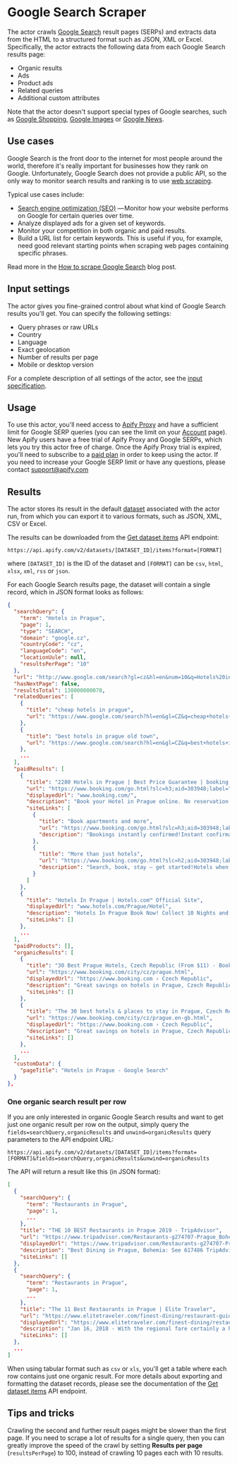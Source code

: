 # Google Search Scraper

The actor crawls [Google Search](https://www.google.com/search) result pages (SERPs)
and extracts data from the HTML to a structured format such as JSON, XML or Excel.
Specifically, the actor extracts the following data from each Google Search results page:

- Organic results
- Ads
- Product ads
- Related queries
- Additional custom attributes

Note that the actor doesn't support special types of Google searches,
such as [Google Shopping](https://www.google.com/shopping),
[Google Images](https://www.google.com/imghp) or [Google News](https://news.google.com).

## Use cases

Google Search is the front door to the internet for most people around the world,
therefore it's really important for businesses how they rank on Google.
Unfortunately, Google Search does not provide a public API, so the only way to monitor
search results and ranking is to use [web scraping](https://en.wikipedia.org/wiki/Web_scraping).

Typical use cases include:

- [Search engine optimization (SEO)](https://en.wikipedia.org/wiki/Search_engine_optimization)
— Monitor how your website performs on Google for certain queries over time.
- Analyze displayed ads for a given set of keywords.
- Monitor your competition in both organic and paid results.
- Build a URL list for certain keywords. This is useful if you, for example, need good relevant starting points when scraping web pages containing specific phrases.

Read more in the [How to scrape Google Search](https://blog.apify.com/unofficial-google-search-api-from-apify-22a20537a951)
blog post.


## Input settings

The actor gives you fine-grained control about what kind of Google Search results you'll get.
You can specify the following settings:

- Query phrases or raw URLs
- Country
- Language
- Exact geolocation
- Number of results per page
- Mobile or desktop version

For a complete description of all settings of the actor,
see the [input specification](https://www.apify.com/apify/google-search-scraper?section=input-schema).


## Usage

To use this actor, you'll need access to [Apify Proxy](https://apify.com/proxy)
and have a sufficient limit for Google SERP queries
(you can see the limit on your [Account](https://my.apify.com/account) page).
New Apify users have a free trial of Apify Proxy and Google SERPs,
which lets you try this actor free of charge.
Once the Apify Proxy trial is expired,
you'll need to subscribe to a [paid plan](https://apify.com/pricing) in order to keep using the actor.
If you need to increase your Google SERP limit or have any questions,
please contact [support@apify.com](mailto:support@apify.com)


## Results

The actor stores its result in the default [dataset](https://apify.com/docs/storage#dataset) associated with the actor run,
from which you can export it
to various formats, such as JSON, XML, CSV or Excel.

The results can be downloaded from the
[Get dataset items](https://www.apify.com/docs/api/v2#/reference/datasets/item-collection/get-items)
API endpoint:

```
https://api.apify.com/v2/datasets/[DATASET_ID]/items?format=[FORMAT]
```

where `[DATASET_ID]` is the ID of the dataset and `[FORMAT]`
can be `csv`, `html`, `xlsx`, `xml`, `rss` or `json`.

For each Google Search results page, the dataset will contain a single record,
which in JSON format looks as follows:

```json
{
  "searchQuery": {
    "term": "Hotels in Prague",
    "page": 1,
    "type": "SEARCH",
    "domain": "google.cz",
    "countryCode": "cz",
    "languageCode": "en",
    "locationUule": null,
    "resultsPerPage": "10"
  },
  "url": "http://www.google.com/search?gl=cz&hl=en&num=10&q=Hotels%20in%20Prague",
  "hasNextPage": false,
  "resultsTotal": 138000000078,
  "relatedQueries": [
    {
      "title": "cheap hotels in prague",
      "url": "https://www.google.com/search?hl=en&gl=CZ&q=cheap+hotels+in+prague&sa=X&sqi=2&ved=2ahUKEwjem6jG9cTgAhVoxlQKHeE4BuwQ1QIoAHoECAoQAQ"
    },
    {
      "title": "best hotels in prague old town",
      "url": "https://www.google.com/search?hl=en&gl=CZ&q=best+hotels+in+prague+old+town&sa=X&sqi=2&ved=2ahUKEwjem6jG9cTgAhVoxlQKHeE4BuwQ1QIoAXoECAoQAg"
    },
    ...
  ],
  "paidResults": [
    {
      "title": "2280 Hotels in Prague | Best Price Guarantee | booking.com",
      "url": "https://www.booking.com/go.html?slc=h3;aid=303948;label=",
      "displayedUrl": "www.booking.com/",
      "description": "Book your Hotel in Prague online. No reservation costs. Great rates. Bed and Breakfasts. Support in 42 Languages. Hotels. Motels. Read Real Guest Reviews. 24/7 Customer Service. 34+ Million Real Reviews. Secure Booking. Apartments. Save 10% with Genius. Types: Hotels, Apartments, Villas.£0 - £45 Hotels - up to £45.00/day - Book Now · More£45 - £90 Hotels - up to £90.00/dayBook Now£130 - £180 Hotels - up to £180.00/dayBook Now£90 - £130 Hotels - up to £130.00/dayBook Nowup to £45.00/dayup to £90.00/dayup to £180.00/dayup to £130.00/day",
      "siteLinks": [
        {
          "title": "Book apartments and more",
          "url": "https://www.booking.com/go.html?slc=h3;aid=303948;label=",
          "description": "Bookings instantly confirmed!Instant confirmation, 24/7 support"
        },
        {
          "title": "More than just hotels",
          "url": "https://www.booking.com/go.html?slc=h2;aid=303948;label=",
          "description": "Search, book, stay – get started!Hotels when and where you need them"
        }
      ]
    },
    {
      "title": "Hotels In Prague | Hotels.com™ Official Site‎",
      "displayedUrl": "www.hotels.com/Prague/Hotel",
      "description": "Hotels In Prague Book Now! Collect 10 Nights and Get 1 Free. Budget Hotels. Guest Reviews. Last Minute Hotel Deals. Luxury Hotels. Exclusive Deals. Price Guarantee. Photos & Reviews. Travel Guides. Earn Free Hotel Nights. No Cancellation Fees. Types: Hotel, Apartment, Hostel.",
      "siteLinks": []
    },
    ...
  ],
  "paidProducts": [],
  "organicResults": [
    {
      "title": "30 Best Prague Hotels, Czech Republic (From $11) - Booking.com",
      "url": "https://www.booking.com/city/cz/prague.html",
      "displayedUrl": "https://www.booking.com › Czech Republic",
      "description": "Great savings on hotels in Prague, Czech Republic online. Good availability and great rates. Read hotel reviews and choose the best hotel deal for your stay.",
      "siteLinks": []
    },
    {
      "title": "The 30 best hotels & places to stay in Prague, Czech Republic ...",
      "url": "https://www.booking.com/city/cz/prague.en-gb.html",
      "displayedUrl": "https://www.booking.com › Czech Republic",
      "description": "Great savings on hotels in Prague, Czech Republic online. Good availability and great rates. Read hotel reviews and choose the best hotel deal for your stay.",
      "siteLinks": []
    },
    ...
  ],
  "customData": {
    "pageTitle": "Hotels in Prague - Google Search"
  }
},
```

### One organic search result per row

If you are only interested in organic Google Search results and
want to get just one organic result per row on the output,
simply query the `fields=searchQuery,organicResults`
and `unwind=organicResults` query parameters to the API endpoint URL:

```
https://api.apify.com/v2/datasets/[DATASET_ID]/items?format=[FORMAT]&fields=searchQuery,organicResults&unwind=organicResults
```

The API will return a result like this (in JSON format):

```json
[
  {
    "searchQuery": {
      "term": "Restaurants in Prague",
      "page": 1,
      ...
    },
    "title": "THE 10 BEST Restaurants in Prague 2019 - TripAdvisor",
    "url": "https://www.tripadvisor.com/Restaurants-g274707-Prague_Bohemia.html",
    "displayedUrl": "https://www.tripadvisor.com/Restaurants-g274707-Prague_Bohemia.html",
    "description": "Best Dining in Prague, Bohemia: See 617486 TripAdvisor traveler reviews of 6232 Prague restaurants and search by cuisine, price, location, and more.",
    "siteLinks": []
  },
  {
    "searchQuery": {
      "term": "Restaurants in Prague",
      "page": 1,
      ...
    },
    "title": "The 11 Best Restaurants in Prague | Elite Traveler",
    "url": "https://www.elitetraveler.com/finest-dining/restaurant-guide/the-11-best-restaurants-in-prague",
    "displayedUrl": "https://www.elitetraveler.com/finest-dining/restaurant.../the-11-best-restaurants-in-prag...",
    "description": "Jan 16, 2018 - With the regional fare certainly a highlight of dining in Prague, a great number of superb international eateries have touched down to become ...",
    "siteLinks": []
  },
  ...
]
```

When using tabular format such as `csv` or `xls`,
you'll get a table where each row contains just one organic result.
For more details about exporting and formatting the dataset records,
please see the documentation of the [Get dataset items](https://apify.com/docs/api/v2#/reference/datasets/item-collection/get-items) API endpoint.


## Tips and tricks

Crawling the second and further result pages might be slower than the first page.
If you need to scrape a lot of results for a single query,
then you can greatly improve the speed of the crawl by setting
**Results per page** (`resultsPerPage`) to 100,
instead of crawling 10 pages each with 10 results.
